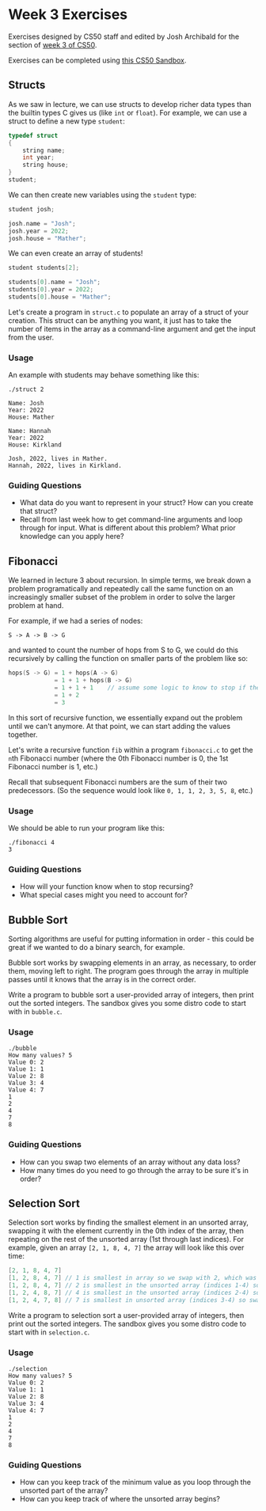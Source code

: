 # Week 3 Exercises

Exercises designed by CS50 staff and edited by Josh Archibald for the section of [week 3 of CS50](https://cs50.harvard.edu/college/weeks/3).

Exercises can be completed using [this CS50 Sandbox](http://bit.ly/2mfYLBq).

## Structs

As we saw in lecture, we can use structs to develop richer data types than the builtin types C gives us (like `int` or `float`). For example, we can use a struct to define a new type `student`:

```c
typedef struct
{
    string name;
    int year;
    string house;
}
student;
```

We can then create new variables using the `student` type:

```c
student josh;

josh.name = "Josh";
josh.year = 2022;
josh.house = "Mather";
```

We can even create an array of students!

```c
student students[2];

students[0].name = "Josh";
students[0].year = 2022;
students[0].house = "Mather";
```

Let's create a program in `struct.c` to populate an array of a struct of your creation. This struct can be anything you want, it just has to take the number of items in the array as a command-line argument and get the input from the user.

### Usage

An example with students may behave something like this:

```
./struct 2

Name: Josh
Year: 2022
House: Mather

Name: Hannah
Year: 2022
House: Kirkland

Josh, 2022, lives in Mather.
Hannah, 2022, lives in Kirkland.
```

### Guiding Questions

- What data do you want to represent in your struct? How can you create that struct?
- Recall from last week how to get command-line arguments and loop through for input. What is different about this problem? What prior knowledge can you apply here?


## Fibonacci

We learned in lecture 3 about recursion. In simple terms, we break down a problem programatically and repeatedly call the same function on an increasingly smaller subset of the problem in order to solve the larger problem at hand.

For example, if we had a series of nodes:

`S -> A -> B -> G`

and wanted to count the number of hops from S to G, we could do this recursively by calling the function on smaller parts of the problem like so:

```c
hops(S -> G) = 1 + hops(A -> G)
             = 1 + 1 + hops(B -> G)
             = 1 + 1 + 1    // assume some logic to know to stop if the node is G
             = 1 + 2
             = 3
```

In this sort of recursive function, we essentially expand out the problem until we can't anymore. At that point, we can start adding the values together.

Let's write a recursive function `fib` within a program `fibonacci.c` to get the `n`th Fibonacci number (where the 0th Fibonacci number is 0, the 1st Fibonacci number is 1, etc.)

Recall that subsequent Fibonacci numbers are the sum of their two predecessors. (So the sequence would look like `0, 1, 1, 2, 3, 5, 8`, etc.)

### Usage

We should be able to run your program like this:

```
./fibonacci 4
3
```

### Guiding Questions

- How will your function know when to stop recursing?
- What special cases might you need to account for?


## Bubble Sort

Sorting algorithms are useful for putting information in order - this could be great if we wanted to do a binary search, for example.

Bubble sort works by swapping elements in an array, as necessary, to order them, moving left to right. The program goes through the array in multiple passes until it knows that the array is in the correct order.

Write a program to bubble sort a user-provided array of integers, then print out the sorted integers. The sandbox gives you some distro code to start with in `bubble.c`.

### Usage

```
./bubble
How many values? 5
Value 0: 2
Value 1: 1
Value 2: 8
Value 3: 4
Value 4: 7
1
2
4
7
8
```

### Guiding Questions

- How can you swap two elements of an array without any data loss?
- How many times do you need to go through the array to be sure it's in order?


## Selection Sort

Selection sort works by finding the smallest element in an unsorted array, swapping it with the element currently in the 0th index of the array, then repeating on the rest of the unsorted array (1st through last indices). For example, given an array  `[2, 1, 8, 4, 7]` the array will look like this over time:

```c
[2, 1, 8, 4, 7]
[1, 2, 8, 4, 7] // 1 is smallest in array so we swap with 2, which was in 0th index
[1, 2, 8, 4, 7] // 2 is smallest in the unsorted array (indices 1-4) so stays the same
[1, 2, 4, 8, 7] // 4 is smallest in the unsorted array (indices 2-4) so swaps with 8, which was in 2nd index
[1, 2, 4, 7, 8] // 7 is smallest in unsorted array (indices 3-4) so swaps with 8, which was in 3rd index
```

Write a program to selection sort a user-provided array of integers, then print out the sorted integers. The sandbox gives you some distro code to start with in `selection.c`.

### Usage

```
./selection
How many values? 5
Value 0: 2
Value 1: 1
Value 2: 8
Value 3: 4
Value 4: 7
1
2
4
7
8
```

### Guiding Questions

- How can you keep track of the minimum value as you loop through the unsorted part of the array?
- How can you keep track of where the unsorted array begins?